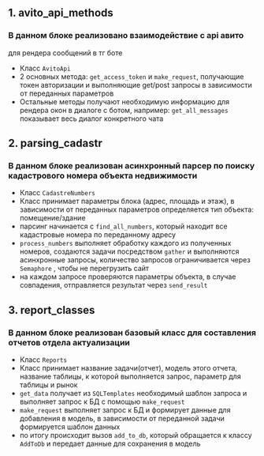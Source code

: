 ## 1. avito_api_methods

### В данном блоке реализовано взаимодействие с api авито
для рендера сообщений в тг боте

- Класс `AvitoApi`
- 2 основных метода: `get_access_token` и `make_request`, получающие токен авторизации и выполняющие get/post запросы в зависимости от переданных параметров
- Остальные методы получают необходимую информацию для рендера окон в диалоге с ботом, например: `get_all_messages` показывает весь диалог конкретного чата

## 2. parsing_cadastr

### В данном блоке реализован асинхронный парсер по поиску кадастрового номера объекта недвижимости

- Класс `CadastreNumbers`
- Класс принимает параметры блока (адрес, площадь и этаж), в зависимости от переданных параметров определяется тип объекта: помещение/здание
- парсинг начинается с `find_all_numbers`, который находит все кадастровые номера по переданному адресу
- `process_numbers` выполняет обработку каждого из полученных номеров, создаются задачи посредством `gather`  и выполняются асинхронные запросы, количество запросов ограничивается через `Semaphore` , чтобы не перегрузить сайт
- на каждом запросе проверяются параметры объекта, в случае совпадения, отправляется результат через `send_result`

## 3. **report_classes**

### В данном блоке реализован базовый класс для составления отчетов отдела актуализации

- Класс `Reports`
- Класс принимает название задачи(отчет), модель этого отчета, название таблицы, к которой выполняется запрос, параметр для таблицы и рынок
- `get_data` получает из `SQLTemplates` необходимый шаблон запроса и выполняет запрос к БД с помощью `make_request`
- `make_request` выполняет запрос к БД и формирует данные для добавления в модель, в зависимости от переданной задачи формируется шаблон данных
- по итогу происходит вызов `add_to_db`, который обращается к классу `AddToDb` и передает данные для сохранения в модель
